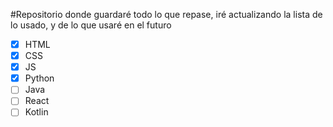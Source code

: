 #Repositorio donde guardaré todo lo que repase, iré actualizando la lista de lo usado, y de lo que usaré en el futuro

- [x] HTML
- [X] CSS
- [X] JS
- [X] Python
- [ ] Java
- [ ] React
- [ ] Kotlin
